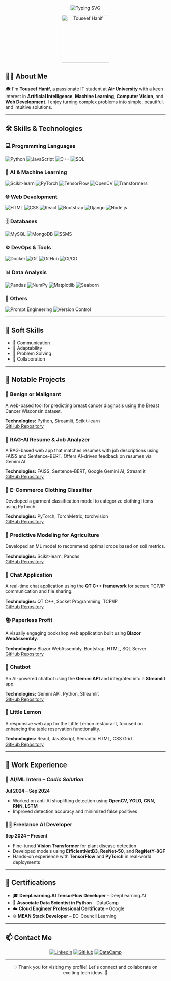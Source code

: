 <!-- Banner -->
<p align="center">
  <img src="[https://readme-typing-svg.herokuapp.com?font=Fira+Code&size=28&pause=1000&color=00BFFF&center=true&vCenter=true&width=800&lines=Hi+%F0%9F%91%8B%2C+I'm+Touseef+Hanif;AI+Enthusiast+%7C+Web+Developer;IT+Student+%40+Air+University;Let's+build+something+amazing+%F0%9F%9A%80](https://media.licdn.com/dms/image/v2/D4D03AQEmnFCYb-cxKw/profile-displayphoto-shrink_800_800/profile-displayphoto-shrink_800_800/0/1706430345618?e=1750896000&v=beta&t=mp9kgm1mTne7dRLV1mM-8KeBz4GmG24FCzmJBSVULjw)" alt="Typing SVG" />
</p>

<!-- Profile Picture -->
<p align="center">
  <img src="https://avatars.githubusercontent.com/u/your-github-username" width="150" height="150" alt="Touseef Hanif" />
</p>

<!-- About Me -->
## 👨‍💻 About Me

🎓 I'm **Touseef Hanif**, a passionate IT student at **Air University** with a keen interest in **Artificial Intelligence**, **Machine Learning**, **Computer Vision**, and **Web Development**. I enjoy turning complex problems into simple, beautiful, and intuitive solutions.

---

<!-- Skills -->
## 🛠️ Skills & Technologies

### 💻 Programming Languages
![Python](https://img.shields.io/badge/Python-3776AB?style=flat&logo=python&logoColor=white)
![JavaScript](https://img.shields.io/badge/JavaScript-F7DF1E?style=flat&logo=javascript&logoColor=black)
![C++](https://img.shields.io/badge/C++-00599C?style=flat&logo=c%2B%2B&logoColor=white)
![SQL](https://img.shields.io/badge/SQL-4479A1?style=flat&logo=postgresql&logoColor=white)

### 🤖 AI & Machine Learning
![Scikit-learn](https://img.shields.io/badge/Scikit--learn-F7931E?style=flat&logo=scikit-learn&logoColor=white)
![PyTorch](https://img.shields.io/badge/PyTorch-EE4C2C?style=flat&logo=pytorch&logoColor=white)
![TensorFlow](https://img.shields.io/badge/TensorFlow-FF6F00?style=flat&logo=tensorflow&logoColor=white)
![OpenCV](https://img.shields.io/badge/OpenCV-5C3EE8?style=flat&logo=opencv&logoColor=white)
![Transformers](https://img.shields.io/badge/Transformers-FF6F00?style=flat)

### 🌐 Web Development
![HTML](https://img.shields.io/badge/HTML5-E34F26?style=flat&logo=html5&logoColor=white)
![CSS](https://img.shields.io/badge/CSS3-1572B6?style=flat&logo=css3&logoColor=white)
![React](https://img.shields.io/badge/React-61DAFB?style=flat&logo=react&logoColor=black)
![Bootstrap](https://img.shields.io/badge/Bootstrap-563D7C?style=flat&logo=bootstrap&logoColor=white)
![Django](https://img.shields.io/badge/Django-092E20?style=flat&logo=django&logoColor=white)
![Node.js](https://img.shields.io/badge/Node.js-339933?style=flat&logo=node.js&logoColor=white)

### 🗄️ Databases
![MySQL](https://img.shields.io/badge/MySQL-4479A1?style=flat&logo=mysql&logoColor=white)
![MongoDB](https://img.shields.io/badge/MongoDB-47A248?style=flat&logo=mongodb&logoColor=white)
![SSMS](https://img.shields.io/badge/SSMS-CC2927?style=flat)

### ⚙️ DevOps & Tools
![Docker](https://img.shields.io/badge/Docker-2496ED?style=flat&logo=docker&logoColor=white)
![Git](https://img.shields.io/badge/Git-F05032?style=flat&logo=git&logoColor=white)
![GitHub](https://img.shields.io/badge/GitHub-181717?style=flat&logo=github&logoColor=white)
![CI/CD](https://img.shields.io/badge/CI/CD-007ACC?style=flat)

### 📊 Data Analysis
![Pandas](https://img.shields.io/badge/Pandas-150458?style=flat&logo=pandas&logoColor=white)
![NumPy](https://img.shields.io/badge/NumPy-013243?style=flat&logo=numpy&logoColor=white)
![Matplotlib](https://img.shields.io/badge/Matplotlib-11557C?style=flat)
![Seaborn](https://img.shields.io/badge/Seaborn-2E8B57?style=flat)

### 🧠 Others
![Prompt Engineering](https://img.shields.io/badge/Prompt%20Engineering-FF6F00?style=flat)
![Version Control](https://img.shields.io/badge/Version%20Control-4B8BBE?style=flat)

---

<!-- Soft Skills -->
## 🧠 Soft Skills

- 💬 Communication
- 🔄 Adaptability
- 🧩 Problem Solving
- 🤝 Collaboration

---

<!-- Projects -->
## 🚀 Notable Projects

### 🔬 Benign or Malignant
A web-based tool for predicting breast cancer diagnosis using the Breast Cancer Wisconsin dataset.

**Technologies:** Python, Streamlit, Scikit-learn  
[GitHub Repository](https://github.com/touseefh/benign-or-malignant)

### 📄 RAG-AI Resume & Job Analyzer
A RAG-based web app that matches resumes with job descriptions using FAISS and Sentence-BERT. Offers AI-driven feedback on resumes via Gemini AI.

**Technologies:** FAISS, Sentence-BERT, Google Gemini AI, Streamlit  
[GitHub Repository](https://github.com/touseefh/rag-ai-resume-job-analyzer)

### 👕 E-Commerce Clothing Classifier
Developed a garment classification model to categorize clothing items using PyTorch.

**Technologies:** PyTorch, TorchMetric, torchvision  
[GitHub Repository](https://github.com/touseefh/e-commerce-clothing-classifier)

### 🌾 Predictive Modeling for Agriculture
Developed an ML model to recommend optimal crops based on soil metrics.

**Technologies:** Scikit-learn, Pandas  
[GitHub Repository](https://github.com/touseefh/predictive-modeling-agriculture)

### 💬 Chat Application  
A real-time chat application using the **QT C++ framework** for secure TCP/IP communication and file sharing.  

**Technologies:** QT C++, Socket Programming, TCP/IP  
[GitHub Repository](https://github.com/touseefh/chat-app-qt)

### 📚 Paperless Profit  
A visually engaging bookshop web application built using **Blazor WebAssembly**.

**Technologies:** Blazor WebAssembly, Bootstrap, HTML, SQL Server  
[GitHub Repository](https://github.com/touseefh/paperless-profit)

### 🤖 Chatbot  
An AI-powered chatbot using the **Gemini API** and integrated into a **Streamlit** app.

**Technologies:** Gemini API, Python, Streamlit  
[GitHub Repository](https://github.com/touseefh/chatbot-gemini)

### 🍋 Little Lemon  
A responsive web app for the Little Lemon restaurant, focused on enhancing the table reservation functionality.

**Technologies:** React, JavaScript, Semantic HTML, CSS Grid  
[GitHub Repository](https://github.com/touseefh/little-lemon)

---

## 💼 Work Experience

### 🧠 AI/ML Intern – *Codic Solution*  
**Jul 2024 – Sep 2024**  
- Worked on anti-AI shoplifting detection using **OpenCV, YOLO, CNN, RNN, LSTM**  
- Improved detection accuracy and minimized false positives

### 🧑‍💻 Freelance AI Developer  
**Sep 2024 – Present**  
- Fine-tuned **Vision Transformer** for plant disease detection  
- Developed models using **EfficientNetB3**, **ResNet-50**, and **RegNetY-8GF**  
- Hands-on experience with **TensorFlow** and **PyTorch** in real-world deployments

---

## 📜 Certifications

- 🎓 **DeepLearning.AI TensorFlow Developer** – DeepLearning.AI  
- 🧠 **Associate Data Scientist in Python** – DataCamp  
- ☁️ **Cloud Engineer Professional Certificate** – Google  
- 🌐 **MEAN Stack Developer** – EC-Council Learning

---

## 📫 Contact Me

<p align="center">
  <a href="https://www.linkedin.com/in/touseefhanif" target="_blank"><img alt="LinkedIn" src="https://img.shields.io/badge/LinkedIn-blue?style=flat&logo=linkedin&logoColor=white" /></a>
  <a href="https://github.com/touseefh" target="_blank"><img alt="GitHub" src="https://img.shields.io/badge/GitHub-black?style=flat&logo=github&logoColor=white" /></a>
  <a href="https://datacamp.com/portfolio/touseefhanif" target="_blank"><img alt="DataCamp" src="https://img.shields.io/badge/DataCamp-03EF62?style=flat&logo=datacamp&logoColor=white" /></a>
</p>

---

<p align="center">✨ Thank you for visiting my profile! Let's connect and collaborate on exciting tech ideas. 🚀</p>

 
